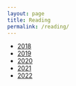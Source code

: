 ```yaml
---
layout: page
title: Reading 
permalink: /reading/
---
```


<div class="text-card">
  <ul>
    <li><a href="/reading/2018">2018</a></li>
    <li><a href="/reading/2019">2019</a></li>
    <li><a href="/reading/2020">2020</a></li>
    <li><a href="/reading/2021">2021</a></li>
    <li><a href="/reading/2022">2022</a></li>
  </ul>
</div> 

